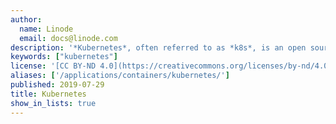 ```yaml
---
author:
  name: Linode
  email: docs@linode.com
description: '*Kubernetes*, often referred to as *k8s*, is an open source container orchestration system that helps deploy and manage containerized applications.'
keywords: ["kubernetes"]
license: '[CC BY-ND 4.0](https://creativecommons.org/licenses/by-nd/4.0)'
aliases: ['/applications/containers/kubernetes/']
published: 2019-07-29
title: Kubernetes
show_in_lists: true
---
```



